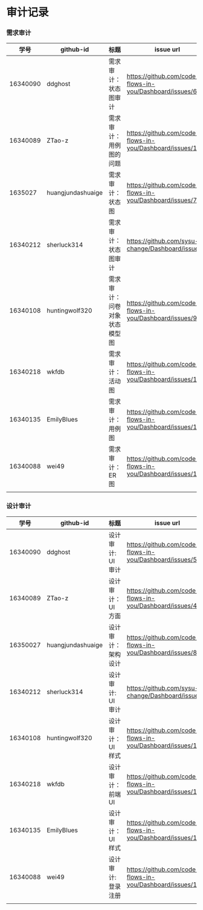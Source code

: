 # 审计记录

### 需求审计


| 学号 | github-id | 标题 | issue url |
| ---- | --------- | ---- | --------- |
| 16340090 | ddghost   |  需求审计：状态图审计    |    https://github.com/code-flows-in-you/Dashboard/issues/6       |
| 16340089 | ZTao-z    |  需求审计：用例图的问题    | https://github.com/code-flows-in-you/Dashboard/issues/1          |
|   1635027   | huangjundashuaige          |  需求审计：状态图    |    https://github.com/code-flows-in-you/Dashboard/issues/7       |
|   16340212   |    sherluck314       |   需求审计：状态图审计   |       https://github.com/sysu-change/Dashboard/issues/3    |
|  16340108 | huntingwolf320  | 需求审计：问卷对象状态模型图 | https://github.com/code-flows-in-you/Dashboard/issues/9 |
|  16340218 | wkfdb  | 需求审计：活动图 | https://github.com/code-flows-in-you/Dashboard/issues/13 |
|  16340135 | EmilyBlues  | 需求审计：用例图 |  https://github.com/code-flows-in-you/Dashboard/issues/15 |
|  16340088 | wei49  | 需求审计：ER图 |  https://github.com/code-flows-in-you/Dashboard/issues/16 |
|      |           |      |           |



### 设计审计

| 学号 | github-id | 标题 | issue url |
| ---- | --------- | ---- | --------- |
| 16340090 | ddghost   |  设计审计: UI审计    |    https://github.com/code-flows-in-you/Dashboard/issues/5      |
| 16340089 | ZTao-z    |  设计审计：UI方面    |    https://github.com/code-flows-in-you/Dashboard/issues/4       |
|   16350027   |  huangjundashuaige         | 设计审计：架构设计     |   https://github.com/code-flows-in-you/Dashboard/issues/8        |
|   16340212   |     sherluck314      |    设计审计: UI审计  |       https://github.com/sysu-change/Dashboard/issues/4    | 
| 16340108 | huntingwolf320 |   设计审计：UI样式   |   https://github.com/code-flows-in-you/Dashboard/issues/10   |
| 16340218 | wkfdb |   设计审计：前端UI   |   https://github.com/code-flows-in-you/Dashboard/issues/11   |
| 16340135 | EmilyBlues |   设计审计：UI样式   |   https://github.com/code-flows-in-you/Dashboard/issues/14   |
|  16340088 | wei49  | 设计审计:登录注册 |  https://github.com/code-flows-in-you/Dashboard/issues/17 |
|      |           |      |           |
